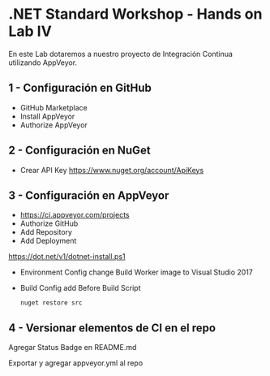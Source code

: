 # .NET Standard Workshop - Hands on Lab IV
En este Lab dotaremos a nuestro proyecto de Integración Continua utilizando AppVeyor.

## 1 - Configuración en GitHub
- GitHub Marketplace
- Install AppVeyor
- Authorize AppVeyor

## 2 - Configuración en NuGet
- Crear API Key https://www.nuget.org/account/ApiKeys

## 3 - Configuración en AppVeyor
- https://ci.appveyor.com/projects
- Authorize GitHub
- Add Repository
- Add Deployment

https://dot.net/v1/dotnet-install.ps1 

- Environment Config change Build Worker image to Visual Studio 2017 
- Build Config add Before Build Script

  ``` 
  nuget restore src
  ``` 

## 4 - Versionar elementos de CI en el repo

Agregar Status Badge en README.md

Exportar y agregar appveyor.yml al repo